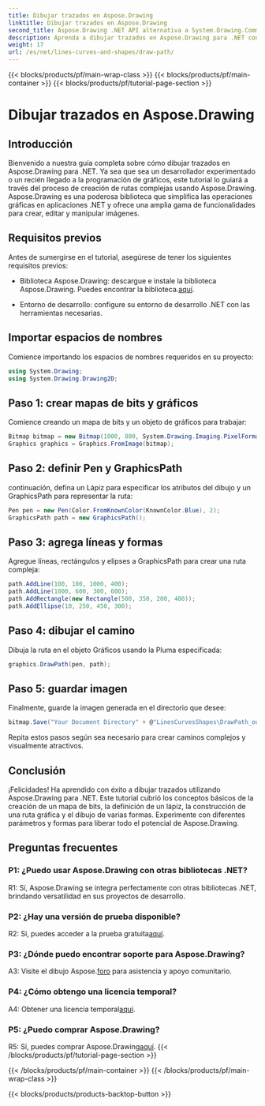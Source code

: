 ```yaml
---
title: Dibujar trazados en Aspose.Drawing
linktitle: Dibujar trazados en Aspose.Drawing
second_title: Aspose.Drawing .NET API alternativa a System.Drawing.Common
description: Aprenda a dibujar trazados en Aspose.Drawing para .NET con esta guía paso a paso. Crea gráficos impresionantes sin esfuerzo.
weight: 17
url: /es/net/lines-curves-and-shapes/draw-path/
---
```


{{< blocks/products/pf/main-wrap-class >}}
{{< blocks/products/pf/main-container >}}
{{< blocks/products/pf/tutorial-page-section >}}

# Dibujar trazados en Aspose.Drawing

## Introducción

Bienvenido a nuestra guía completa sobre cómo dibujar trazados en Aspose.Drawing para .NET. Ya sea que sea un desarrollador experimentado o un recién llegado a la programación de gráficos, este tutorial lo guiará a través del proceso de creación de rutas complejas usando Aspose.Drawing. Aspose.Drawing es una poderosa biblioteca que simplifica las operaciones gráficas en aplicaciones .NET y ofrece una amplia gama de funcionalidades para crear, editar y manipular imágenes.

## Requisitos previos

Antes de sumergirse en el tutorial, asegúrese de tener los siguientes requisitos previos:

-  Biblioteca Aspose.Drawing: descargue e instale la biblioteca Aspose.Drawing. Puedes encontrar la biblioteca.[aquí](https://releases.aspose.com/drawing/net/).

- Entorno de desarrollo: configure su entorno de desarrollo .NET con las herramientas necesarias.

## Importar espacios de nombres

Comience importando los espacios de nombres requeridos en su proyecto:

```csharp
using System.Drawing;
using System.Drawing.Drawing2D;
```

## Paso 1: crear mapas de bits y gráficos

Comience creando un mapa de bits y un objeto de gráficos para trabajar:

```csharp
Bitmap bitmap = new Bitmap(1000, 800, System.Drawing.Imaging.PixelFormat.Format32bppPArgb);
Graphics graphics = Graphics.FromImage(bitmap);
```

## Paso 2: definir Pen y GraphicsPath

continuación, defina un Lápiz para especificar los atributos del dibujo y un GraphicsPath para representar la ruta:

```csharp
Pen pen = new Pen(Color.FromKnownColor(KnownColor.Blue), 2);
GraphicsPath path = new GraphicsPath();
```

## Paso 3: agrega líneas y formas

Agregue líneas, rectángulos y elipses a GraphicsPath para crear una ruta compleja:

```csharp
path.AddLine(100, 100, 1000, 400);
path.AddLine(1000, 600, 300, 600);
path.AddRectangle(new Rectangle(500, 350, 200, 400));
path.AddEllipse(10, 250, 450, 300);
```

## Paso 4: dibujar el camino

Dibuja la ruta en el objeto Gráficos usando la Pluma especificada:

```csharp
graphics.DrawPath(pen, path);
```

## Paso 5: guardar imagen

Finalmente, guarde la imagen generada en el directorio que desee:

```csharp
bitmap.Save("Your Document Directory" + @"LinesCurvesShapes\DrawPath_out.png");
```

Repita estos pasos según sea necesario para crear caminos complejos y visualmente atractivos.

## Conclusión

¡Felicidades! Ha aprendido con éxito a dibujar trazados utilizando Aspose.Drawing para .NET. Este tutorial cubrió los conceptos básicos de la creación de un mapa de bits, la definición de un lápiz, la construcción de una ruta gráfica y el dibujo de varias formas. Experimente con diferentes parámetros y formas para liberar todo el potencial de Aspose.Drawing.

## Preguntas frecuentes

### P1: ¿Puedo usar Aspose.Drawing con otras bibliotecas .NET?

R1: Sí, Aspose.Drawing se integra perfectamente con otras bibliotecas .NET, brindando versatilidad en sus proyectos de desarrollo.

### P2: ¿Hay una versión de prueba disponible?

 R2: Sí, puedes acceder a la prueba gratuita[aquí](https://releases.aspose.com/).

### P3: ¿Dónde puedo encontrar soporte para Aspose.Drawing?

 A3: Visite el dibujo Aspose.[foro](https://forum.aspose.com/c/diagram/17) para asistencia y apoyo comunitario.

### P4: ¿Cómo obtengo una licencia temporal?

 A4: Obtener una licencia temporal[aquí](https://purchase.aspose.com/temporary-license/).

### P5: ¿Puedo comprar Aspose.Drawing?

 R5: Sí, puedes comprar Aspose.Drawing[aquí](https://purchase.aspose.com/buy).
{{< /blocks/products/pf/tutorial-page-section >}}

{{< /blocks/products/pf/main-container >}}
{{< /blocks/products/pf/main-wrap-class >}}

{{< blocks/products/products-backtop-button >}}
